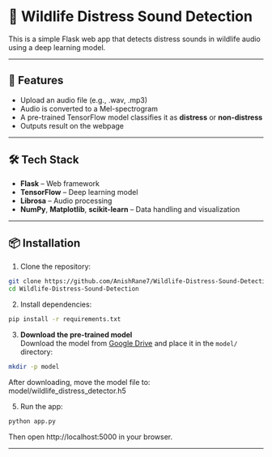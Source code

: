 ﻿# 🐾 Wildlife Distress Sound Detection

This is a simple Flask web app that detects distress sounds in wildlife audio using a deep learning model.

---

## 🚀 Features

- Upload an audio file (e.g., .wav, .mp3)
- Audio is converted to a Mel-spectrogram
- A pre-trained TensorFlow model classifies it as **distress** or **non-distress**
- Outputs result on the webpage

---

## 🛠 Tech Stack

- **Flask** – Web framework  
- **TensorFlow** – Deep learning model  
- **Librosa** – Audio processing  
- **NumPy**, **Matplotlib**, **scikit-learn** – Data handling and visualization

---

## 📦 Installation

1. Clone the repository:
```bash
git clone https://github.com/AnishRane7/Wildlife-Distress-Sound-Detection.git
cd Wildlife-Distress-Sound-Detection
```
2. Install dependencies:
```bash
pip install -r requirements.txt
```

3. **Download the pre-trained model**  
   Download the model from [Google Drive](https://drive.google.com/file/d/1ezn_ZfVslVqHBi19MQmLo5EPX5MYJhVT/view?usp=sharing) and place it in the `model/` directory:
```bash
mkdir -p model
```
After downloading, move the model file to:
model/wildlife_distress_detector.h5

5. Run the app:
```bash
python app.py
```
Then open http://localhost:5000 in your browser.

---
